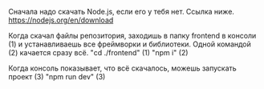 Сначала надо скачать Node.js, если его у тебя нет. Ссылка ниже.
https://nodejs.org/en/download


Когда скачал файлы репозитория, заходишь в папку frontend в консоли (1) и устанавливаешь все фреймворки и библиотеки. Одной командой (2) качается сразу всё.
"cd ./frontend" (1)
"npm i" (2)

Когда консоль показывает, что всё скачалось, можешь запускать проект (3)
"npm run dev" (3)
